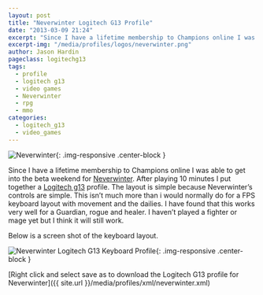 ```yaml
---
layout: post
title: "Neverwinter Logitech G13 Profile"
date: "2013-03-09 21:24"
excerpt: "Since I have a lifetime membership to Champions online I was able to get into the beta weekend for Neverwinter. After playing 10 minutes I put together a Logitech g13 profile. The layout is simple because Neverwinter’s controls are simple."
excerpt-img: "/media/profiles/logos/neverwinter.png"
author: Jason Hardin
pageclass: logitechg13
tags:
  - profile
  - logitech g13
  - video games
  - Neverwinter
  - rpg
  - mmo
categories:
  - logitech_g13
  - video_games
---
```

![Neverwinter]({{site.url}}/media/profiles/logos/neverwinter.png){: .img-responsive  .center-block }

Since I have a lifetime membership to Champions online I was able to get into the beta weekend for [Neverwinter](http://nw.perfectworld.com/). After playing 10 minutes I put together a [Logitech g13](http://www.logitech.com/en-us/product/g13-advanced-gameboard) profile. The layout is simple because Neverwinter’s controls are simple. This isn’t much more than i would normally do for a FPS keyboard layout with movement and the dailies. I have found that this works very well for a Guardian, rogue and healer. I haven’t played a fighter or mage yet but I think it will still work.

Below is a screen shot of the keyboard layout.

![Neverwinter Logitech G13 Keyboard Profile]({{site.url}}/media/profiles/layouts/neverwinter_keyboard_layout.png){: .img-responsive  .center-block }

[Right click and select save as to download the Logitech G13 profile for Neverwinter]({{ site.url }}/media/profiles/xml/neverwinter.xml)
